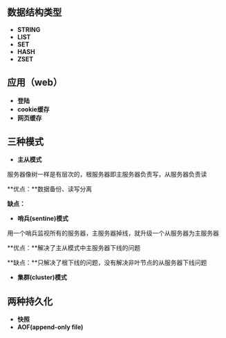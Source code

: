 ## 数据结构类型

- **STRING**
- **LIST**
- **SET**
- **HASH**
- **ZSET**

## 应用（web）

- **登陆**
- **cookie缓存**
- **网页缓存**

## 三种模式

- **主从模式**

服务器像树一样是有层次的，根服务器即主服务器负责写，从服务器负责读

**优点：**数据备份、读写分离

**缺点：**

- **哨兵(sentine)模式**

用一个哨兵监视所有的服务器，主服务器掉线，就升级一个从服务器为主服务器

**优点：**解决了主从模式中主服务器下线的问题

**缺点：**只解决了根下线的问题，没有解决非叶节点的从服务器下线问题

- **集群(cluster)模式**

## 两种持久化

- **快照**
- **AOF(append-only file)**

